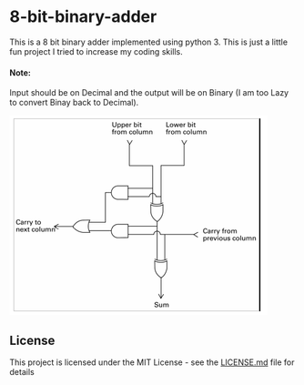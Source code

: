# 8-bit-binary-adder
This is a 8 bit binary adder implemented using python 3.
This is just a little fun project I tried to increase my coding skills.

#### Note:

Input should be on Decimal and the output will be on Binary (I am too Lazy to convert Binay back to Decimal).

![Block Diagram One Bit Adder](./images/block_diagram_one_bit_adder.png "The Code is Highly based on this Block Diagram.")

## License

This project is licensed under the MIT License - see the [LICENSE.md](LICENSE.md) file for details
